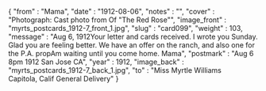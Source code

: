 {
  "from" : "Mama",
  "date" : "1912-08-06",
  "notes" : "",
  "cover" : "Photograph: Cast photo from Of \"The Red Rose\"",
  "image_front" : "myrts_postcards_1912-7_front_1.jpg",
  "slug" : "card099",
  "weight" : 103,
  "message" : "Aug 6, 1912Your letter and cards received. I wrote you Sunday. Glad you are feeling better. We have an offer on the ranch, and also one for the P.A. propAm waiting until you come home. Mama",
  "postmark" : "Aug 6 8pm 1912 San Jose CA",
  "year" : 1912,
  "image_back" : "myrts_postcards_1912-7_back_1.jpg",
  "to" : "Miss Myrtle Williams<br> Capitola, Calif General Delivery"
}
